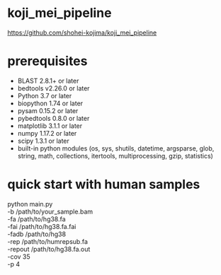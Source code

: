 # koji_mei_pipeline
https://github.com/shohei-kojima/koji_mei_pipeline


# prerequisites
- BLAST  2.8.1+ or later
- bedtools  v2.26.0 or later
- Python  3.7 or later
- biopython  1.74 or later
- pysam  0.15.2 or later
- pybedtools  0.8.0 or later
- matplotlib  3.1.1 or later
- numpy  1.17.2 or later
- scipy  1.3.1 or later
- built-in python modules (os, sys, shutils, datetime, argsparse, glob, string, math, collections, itertools, multiprocessing, gzip, statistics)


# quick start with human samples
python main.py \
-b /path/to/your_sample.bam \
-fa /path/to/hg38.fa \
-fai /path/to/hg38.fa.fai \
-fadb /path/to/hg38 \
-rep /path/to/humrepsub.fa \
-repout /path/to/hg38.fa.out \
-cov 35 \
-p 4


